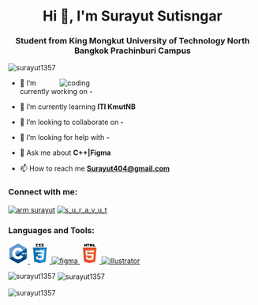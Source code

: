 <h1 align="center">Hi 👋, I'm Surayut Sutisngar</h1>
<h3 align="center">Student from King Mongkut University of Technology North Bangkok Prachinburi Campus</h3>

<p align="left"> <img src="https://komarev.com/ghpvc/?username=surayut1357&label=Profile%20views&color=0e75b6&style=flat" alt="surayut1357" /> </p>

<img align="right" alt="coding" width="400" src="[https://media3.giphy.com/media/qgQUggAC3Pfv687qPC/giphy.gif](https://i.pinimg.com/originals/86/ec/b4/86ecb4855009dde7431a5d12708ffb17.gif)">

- 🔭 I’m currently working on **-**

- 🌱 I’m currently learning **ITI KmutNB**

- 👯 I’m looking to collaborate on **-**

- 🤝 I’m looking for help with **-**

- 💬 Ask me about **C++|Figma**

- 📫 How to reach me **Surayut404@gmail.com**

<h3 align="left">Connect with me:</h3>
<p align="left">
<a href="https://fb.com/arm surayut" target="blank"><img align="center" src="https://raw.githubusercontent.com/rahuldkjain/github-profile-readme-generator/master/src/images/icons/Social/facebook.svg" alt="arm surayut" height="30" width="40" /></a>
<a href="https://instagram.com/s_u_r_a_y_u_t" target="blank"><img align="center" src="https://raw.githubusercontent.com/rahuldkjain/github-profile-readme-generator/master/src/images/icons/Social/instagram.svg" alt="s_u_r_a_y_u_t" height="30" width="40" /></a>
</p>

<h3 align="left">Languages and Tools:</h3>
<p align="left"> <a href="https://www.w3schools.com/cpp/" target="_blank" rel="noreferrer"> <img src="https://raw.githubusercontent.com/devicons/devicon/master/icons/cplusplus/cplusplus-original.svg" alt="cplusplus" width="40" height="40"/> </a> <a href="https://www.w3schools.com/css/" target="_blank" rel="noreferrer"> <img src="https://raw.githubusercontent.com/devicons/devicon/master/icons/css3/css3-original-wordmark.svg" alt="css3" width="40" height="40"/> </a> <a href="https://www.figma.com/" target="_blank" rel="noreferrer"> <img src="https://www.vectorlogo.zone/logos/figma/figma-icon.svg" alt="figma" width="40" height="40"/> </a> <a href="https://www.w3.org/html/" target="_blank" rel="noreferrer"> <img src="https://raw.githubusercontent.com/devicons/devicon/master/icons/html5/html5-original-wordmark.svg" alt="html5" width="40" height="40"/> </a> <a href="https://www.adobe.com/in/products/illustrator.html" target="_blank" rel="noreferrer"> <img src="https://www.vectorlogo.zone/logos/adobe_illustrator/adobe_illustrator-icon.svg" alt="illustrator" width="40" height="40"/> </a> </p>

<p><img align="left" src="https://github-readme-stats.vercel.app/api/top-langs?username=surayut1357&show_icons=true&locale=en&layout=compact" alt="surayut1357" /></p>

<p>&nbsp;<img align="center" src="https://github-readme-stats.vercel.app/api?username=surayut1357&show_icons=true&locale=en" alt="surayut1357" /></p>

<p><img align="center" src="https://github-readme-streak-stats.herokuapp.com/?user=surayut1357&" alt="surayut1357" /></p>
